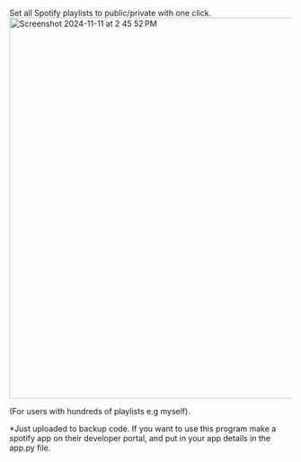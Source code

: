 Set all Spotify playlists to public/private with one click.
<img width="678" alt="Screenshot 2024-11-11 at 2 45 52 PM" src="https://github.com/user-attachments/assets/a0073439-96f3-46ae-9b60-8e541a7089a9">

(For users with hundreds of playlists e.g myself).

*Just uploaded to backup code. If you want to use this program make a spotify app on their developer portal, and put in your app details in the app.py file.
